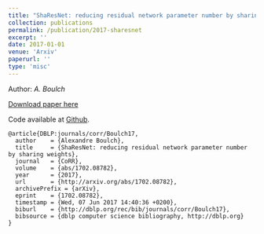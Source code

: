 ```yaml
---
title: "ShaResNet: reducing residual network parameter number by sharing weights"
collection: publications
permalink: /publication/2017-sharesnet
excerpt: ''
date: 2017-01-01
venue: 'Arxiv'
paperurl: ''
type: 'misc'
---
```


Author: *A. Boulch*

[Download paper here](https://arxiv.org/abs/1702.08782)

Code available at [Github](https://github.com/aboulch/sharesnet).

```
@article{DBLP:journals/corr/Boulch17,
  author    = {Alexandre Boulch},
  title     = {ShaResNet: reducing residual network parameter number by sharing weights},
  journal   = {CoRR},
  volume    = {abs/1702.08782},
  year      = {2017},
  url       = {http://arxiv.org/abs/1702.08782},
  archivePrefix = {arXiv},
  eprint    = {1702.08782},
  timestamp = {Wed, 07 Jun 2017 14:40:36 +0200},
  biburl    = {http://dblp.org/rec/bib/journals/corr/Boulch17},
  bibsource = {dblp computer science bibliography, http://dblp.org}
}
```
